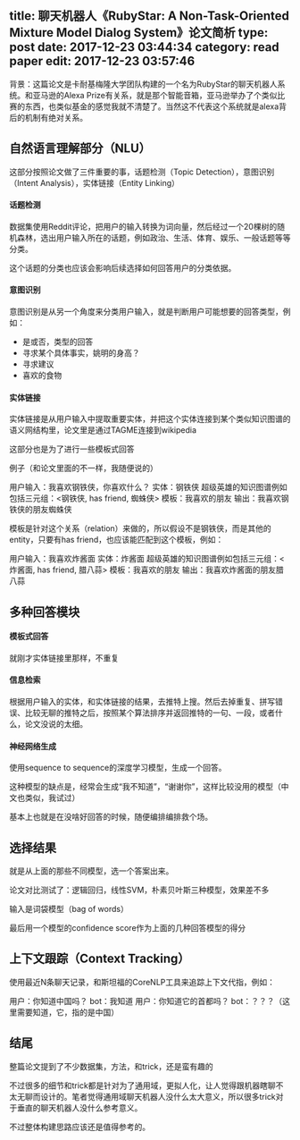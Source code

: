 title: 聊天机器人《RubyStar: A Non-Task-Oriented Mixture Model Dialog System》论文简析
type: post
date: 2017-12-23 03:44:34
category: read paper
edit: 2017-12-23 03:57:46
---

背景：这篇论文是卡耐基梅隆大学团队构建的一个名为RubyStar的聊天机器人系统。和亚马逊的Alexa Prize有关系，就是那个智能音箱，亚马逊举办了个类似比赛的东西，也类似基金的感觉我就不清楚了。当然这不代表这个系统就是alexa背后的机制有绝对关系。

## 自然语言理解部分（NLU）

这部分按照论文做了三件重要的事，话题检测（Topic Detection），意图识别（Intent Analysis），实体链接（Entity Linking）

#### 话题检测

数据集使用Reddit评论，把用户的输入转换为词向量，然后经过一个20棵树的随机森林，选出用户输入所在的话题，例如政治、生活、体育、娱乐、一般话题等等分类。

这个话题的分类也应该会影响后续选择如何回答用户的分类依据。

#### 意图识别

意图识别是从另一个角度来分类用户输入，就是判断用户可能想要的回答类型，例如：

- 是或否，类型的回答
- 寻求某个具体事实，姚明的身高？
- 寻求建议
- 喜欢的食物

#### 实体链接

实体链接是从用户输入中提取重要实体，并把这个实体连接到某个类似知识图谱的语义网结构里，论文里是通过TAGME连接到wikipedia

这部分也是为了进行一些模板式回答

例子（和论文里面的不一样，我随便说的）

用户输入：我喜欢钢铁侠，你喜欢什么？
实体：钢铁侠
超级英雄的知识图谱例如包括三元组：<钢铁侠, has friend, 蜘蛛侠>
模板：我喜欢<entity>的朋友<has friend>
输出：我喜欢钢铁侠的朋友蜘蛛侠

模板是针对<has friend>这个关系（relation）来做的，所以假设不是钢铁侠，而是其他的entity，只要有has friend，也应该能匹配到这个模板，例如：

用户输入：我喜欢炸酱面
实体：炸酱面
超级英雄的知识图谱例如包括三元组：<炸酱面, has friend, 腊八蒜>
模板：我喜欢<entity>的朋友<has friend>
输出：我喜欢炸酱面的朋友腊八蒜

## 多种回答模块

#### 模板式回答

就刚才实体链接里那样，不重复

#### 信息检索

根据用户输入的实体，和实体链接的结果，去推特上搜。然后去掉重复、拼写错误、比较无聊的推特之后，按照某个算法排序并返回推特的一句、一段，或者什么，论文没说的太细。

#### 神经网络生成

使用sequence to sequence的深度学习模型，生成一个回答。

这种模型的缺点是，经常会生成“我不知道”，“谢谢你”，这样比较没用的模型（中文也类似，我试过）

基本上也就是在没啥好回答的时候，随便编排编排救个场。

## 选择结果

就是从上面的那些不同模型，选一个答案出来。

论文对比测试了：逻辑回归，线性SVM，朴素贝叶斯三种模型，效果差不多

输入是词袋模型（bag of words）

最后用一个模型的confidence score作为上面的几种回答模型的得分

## 上下文跟踪（Context Tracking）

使用最近N条聊天记录，和斯坦福的CoreNLP工具来追踪上下文代指，例如：

用户：你知道中国吗？
bot：我知道
用户：你知道它的首都吗？
bot：？？？（这里需要知道，它，指的是中国）

## 结尾

整篇论文提到了不少数据集，方法，和trick，还是蛮有趣的

不过很多的细节和trick都是针对为了通用域，更拟人化，让人觉得跟机器瞎聊不太无聊而设计的。笔者觉得通用域聊天机器人没什么太大意义，所以很多trick对于垂直的聊天机器人没什么参考意义。

不过整体构建思路应该还是值得参考的。